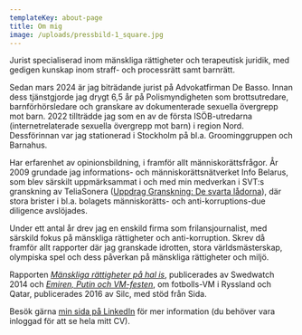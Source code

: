 ```yaml
---
templateKey: about-page
title: Om mig
image: /uploads/pressbild-1_square.jpg
---
```

Jurist specialiserad inom mänskliga rättigheter och terapeutisk juridik, med gedigen kunskap inom straff- och processrätt samt barnrätt. 

Sedan mars 2024 är jag biträdande jurist på Advokatfirman De Basso. Innan dess tjänstgjorde jag drygt 6,5 år på Polismyndigheten som brottsutredare, barnförhörsledare och granskare av dokumenterade sexuella övergrepp mot barn. 2022 tillträdde jag som en av de första ISÖB-utredarna (internetrelaterade sexuella övergrepp mot barn) i region Nord. Dessförinnan var jag stationerad i Stockholm på bl.a. Groominggruppen och Barnahus.

Har erfarenhet av opinionsbildning, i framför allt människorättsfrågor. År 2009 grundade jag informations- och människorättsnätverket Info Belarus, som blev särskilt uppmärksammat i och med min medverkan i SVT:s granskning av TeliaSonera ([Uppdrag Granskning: De svarta lådorna](https://vimeo.com/86001576)), där stora brister i bl.a. bolagets människorätts- och anti-korruptions-due diligence avslöjades.

Under ett antal år drev jag en enskild firma som frilansjournalist, med särskild fokus på mänskliga rättigheter och anti-korruption. Skrev då framför allt rapporter där jag granskade idrotten, stora världsmästerskap, olympiska spel och dess påverkan på mänskliga rättigheter och miljö.

Rapporten [_Mänskliga rättigheter på hal is_](http://www.swedwatch.org/sv/rapporter/manskliga-rattigheter-pa-hal), publicerades av Swedwatch 2014 och [_Emiren, Putin och VM-festen_](http://silc.se/wp-content/uploads/2016/05/Emiren-Putin-och-VM-festen.pdf), om fotbolls-VM i Ryssland och Qatar, publicerades 2016 av Silc, med stöd från Sida. 

Besök gärna [min sida på LinkedIn](https://www.linkedin.com/in/isabelsommerfeld) för mer information (du behöver vara inloggad för att se hela mitt CV).
